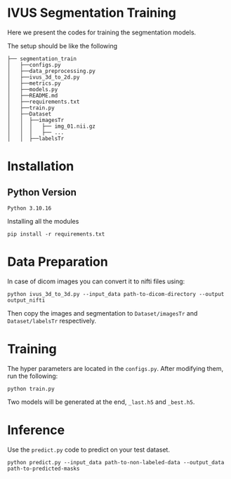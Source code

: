 # IVUS Segmentation Training
Here we present the codes for training the segmentation models.

The setup should be like the following
```commandline
├── segmentation_train
│   ├──configs.py
│   ├──data_preprocessing.py
│   ├──ivus_3d_to_2d.py
│   ├──metrics.py
│   ├──models.py
│   ├──README.md
│   ├──requirements.txt
│   ├──train.py
│   ├──Dataset
│   │  ├──imagesTr
│   │  │   ├── img_01.nii.gz
│   │  │   ├── ...
│   │  ├──labelsTr
```

# Installation
## Python Version
```commandline
Python 3.10.16
```

Installing all the modules
```commandline
pip install -r requirements.txt
```

# Data Preparation
In case of dicom images you can convert it to nifti files using:
```commandline
python ivus_3d_to_3d.py --input_data path-to-dicom-directory --output output_nifti
```

Then copy the images and segmentation to `Dataset/imagesTr` and `Dataset/labelsTr` respectively.

# Training
The hyper parameters are located in the `configs.py`. After modifying them, run the following:

```commandline
python train.py
```

Two models will be generated at the end, `_last.h5` and `_best.h5`. 

# Inference
Use the `predict.py` code to predict on your test dataset.
```commandline
python predict.py --input_data path-to-non-labeled-data --output_data path-to-predicted-masks
```

